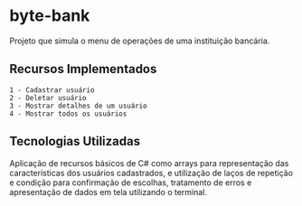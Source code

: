 # byte-bank
Projeto que simula o menu de operações de uma instituição bancária.

## Recursos Implementados
    1 - Cadastrar usuário
    2 - Deletar usuário
    3 - Mostrar detalhes de um usuário
    4 - Mostrar todos os usuários

## Tecnologias Utilizadas
Aplicação de recursos básicos de C# como arrays para representação das características dos usuários cadastrados,
e utilização de laços de repetição e condição para confirmação de escolhas, tratamento de erros e apresentação de dados em tela utilizando o terminal.
